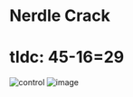 # Nerdle Crack
# tldc: 45-16=29

![control](https://user-images.githubusercontent.com/53924507/155851636-74b75537-c224-4d03-acd6-ffbf70b274f4.jpeg)
![image](https://user-images.githubusercontent.com/53924507/155851705-2036b87c-a892-4c2b-bce9-f8369cc81fea.png)
